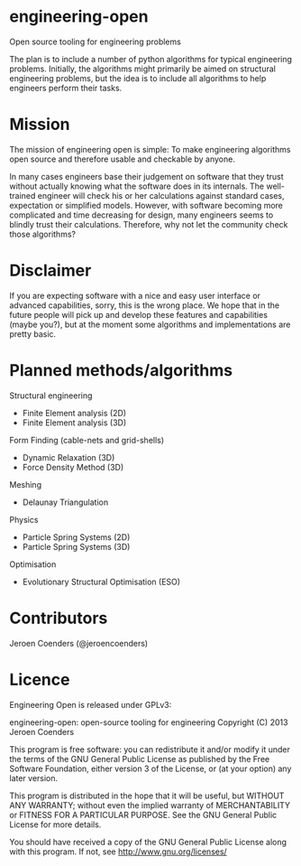 engineering-open
================
Open source tooling for engineering problems

The plan is to include a number of python algorithms for typical engineering problems. Initially, the algorithms might primarily be aimed on structural engineering problems, but the idea is to include all algorithms to help engineers perform their tasks.

Mission
=======

The mission of engineering open is simple: To make engineering algorithms open source and therefore usable and checkable by anyone. 

In many cases engineers base their judgement on software that they trust without actually knowing what the software does in its internals. The well-trained engineer will check his or her calculations against standard cases, expectation or simplified models. However, with software becoming more complicated and time decreasing for design, many engineers seems to blindly trust their calculations. Therefore, why not let the community check those algorithms?

Disclaimer
==========

If you are expecting software with a nice and easy user interface or advanced capabilities, sorry, this is the wrong place. We hope that in the future people will pick up and develop these features and capabilities (maybe you?), but at the moment some algorithms and implementations are pretty basic.

Planned methods/algorithms
==========================

Structural engineering
- Finite Element analysis (2D)
- Finite Element analysis (3D)

Form Finding (cable-nets and grid-shells)
- Dynamic Relaxation (3D)
- Force Density Method (3D)

Meshing
- Delaunay Triangulation

Physics
- Particle Spring Systems (2D)
- Particle Spring Systems (3D)

Optimisation
- Evolutionary Structural Optimisation (ESO)

Contributors
============

Jeroen Coenders (@jeroencoenders)

Licence
=======
Engineering Open is released under GPLv3:

engineering-open: open-source tooling for engineering
Copyright (C) 2013 Jeroen Coenders

This program is free software: you can redistribute it and/or modify
it under the terms of the GNU General Public License as published by
the Free Software Foundation, either version 3 of the License, or
(at your option) any later version.

This program is distributed in the hope that it will be useful,
but WITHOUT ANY WARRANTY; without even the implied warranty of
MERCHANTABILITY or FITNESS FOR A PARTICULAR PURPOSE.  See the
GNU General Public License for more details.

You should have received a copy of the GNU General Public License
along with this program.  If not, see <http://www.gnu.org/licenses/>
